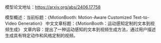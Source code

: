 模型论文地址：https://arxiv.org/abs/2406.17758

模型概述：当前标题：《MotionBooth: Motion-Aware Customized Text-to-Video Generation》
中文文章标题：《MotionBooth：运动感知定制的文本到视频生成》
文章内容：提出了一种运动感知的文本到视频生成方法，通过用户描述生成具有特定动作和风格定制的视频。
